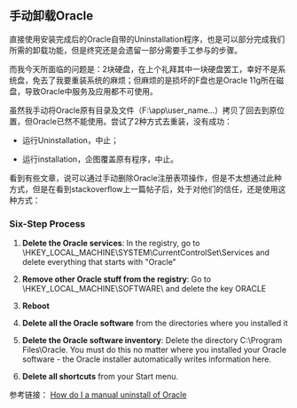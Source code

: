 ## 手动卸载Oracle

直接使用安装完成后的Oracle自带的Uninstallation程序，也是可以部分完成我们所需的卸载功能，但是终究还是会遗留一部分需要手工参与的步骤。

而我今天所面临的问题是：2块硬盘，在上个礼拜其中一块硬盘罢工，幸好不是系统盘，免去了我要重装系统的麻烦；但麻烦的是损坏的F盘也是Oracle 11g所在磁盘，导致Oracle中服务及应用都不可使用。

虽然我手动将Oracle原有目录及文件（F:\app\user_name\...）拷贝了回去到原位置，但Oracle已然不能使用。尝试了2种方式去重装，没有成功：

- 运行Uninstallation，中止；

- 运行installation，企图覆盖原有程序，中止。

看到有些文章，说可以通过手动删除Oracle注册表项操作，但是不太想通过此种方式，但是在看到stackoverflow上一篇帖子后，处于对他们的信任，还是使用这种方式：

### Six-Step Process

1. **Delete the Oracle services**: In the registry, go to \HKEY_LOCAL_MACHINE\SYSTEM\CurrentControlSet\Services and delete everything that starts with "Oracle"

2. **Remove other Oracle stuff from the registry**: Go to \HKEY_LOCAL_MACHINE\SOFTWARE\ and delete the key ORACLE

3. **Reboot**

4. **Delete all the Oracle software** from the directories where you installed it

5. **Delete the Oracle software inventory**: Delete the directory C:\Program Files\Oracle. You must do this no matter where you installed your Oracle software - the Oracle installer automatically writes information here.

6. **Delete all shortcuts** from your Start menu.

参考链接： [How do I a manual uninstall of Oracle](http://stackoverflow.com/questions/83967/how-do-i-do-a-manual-uninstall-of-oracle)
